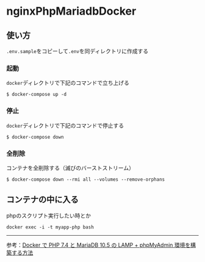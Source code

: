 # nginxPhpMariadbDocker

## 使い方

`.env.sample`をコピーして`.env`を同ディレクトリに作成する  

### 起動

`docker`ディレクトリで下記のコマンドで立ち上げる

```
$ docker-compose up -d
```

### 停止

`docker`ディレクトリで下記のコマンドで停止する

```
$ docker-compose down
```

### 全削除

コンテナを全削除する（滅びのバーストストリーム）

```
$ docker-compose down --rmi all --volumes --remove-orphans
```

## コンテナの中に入る

phpのスクリプト実行したい時とか

```
docker exec -i -t myapp-php bash
```

---

参考：[Docker で PHP 7.4 と MariaDB 10.5 の LAMP + phpMyAdmin 環境を構築する方法](https://tt-computing.com/docker-php74-mariadb10_5)